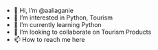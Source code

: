 - 👋 Hi, I’m @aaliaganie
- 👀 I’m interested in Python, Tourism
- 🌱 I’m currently learning Python
- 💞️ I’m looking to collaborate on Tourism Products
- 📫 How to reach me here

<!---
aaliaganie/aaliaganie is a ✨ special ✨ repository because its `README.md` (this file) appears on your GitHub profile.
You can click the Preview link to take a look at your changes.
--->
